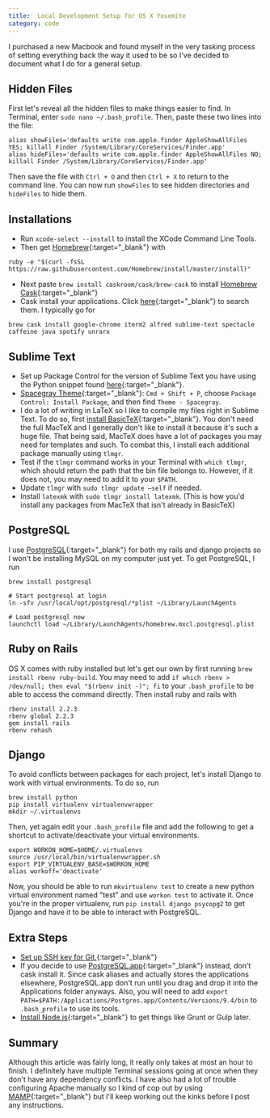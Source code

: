 ```yaml
---
title:  Local Development Setup for OS X Yosemite
category: code
---
```


I purchased a new Macbook and found myself in the very tasking process of setting everything back the way it used to be so I've decided to document what I do for a general setup.

## Hidden Files
First let's reveal all the hidden files to make things easier to find. In Terminal, enter `sudo nano ~/.bash_profile`. Then, paste these two lines into the file:

``` shell
alias showFiles='defaults write com.apple.finder AppleShowAllFiles YES; killall Finder /System/Library/CoreServices/Finder.app'
alias hideFiles='defaults write com.apple.finder AppleShowAllFiles NO; killall Finder /System/Library/CoreServices/Finder.app'
```

Then save the file with `Ctrl + O` and then `Ctrl + X` to return to the command line. You can now run `showFiles` to see hidden directories and `hideFiles` to hide them.

## Installations
- Run `xcode-select --install` to install the XCode Command Line Tools.
- Then get [Homebrew][homebrew]{:target="_blank"} with

``` shell
ruby -e "$(curl -fsSL https://raw.githubusercontent.com/Homebrew/install/master/install)"
```

- Next paste `brew install caskroom/cask/brew-cask` to install [Homebrew Cask][cask]{:target="_blank"}
- Cask install your applications. Click [here][cask-search]{:target="_blank"} to search them. I typically go for

``` shell
brew cask install google-chrome iterm2 alfred sublime-text spectacle caffeine java spotify unrarx
```

## Sublime Text
- Set up Package Control for the version of Sublime Text you have using the Python snippet found [here][package-control]{:target="_blank"}.
- [Spacegray Theme][spacegray]{:target="_blank"}: `Cmd + Shift + P`, choose `Package Control: Install Package`, and then find `Theme - Spacegray`.
- I do a lot of writing in LaTeX so I like to compile my files right in Sublime Text. To do so, first [install BasicTeX][basictex]{:target="_blank"}. You don't need the full MacTeX and I generally don't like to install it because it's such a huge file. That being said, MacTeX does have a lot of packages you may need for templates and such. To combat this, I install each additional package manually using `tlmgr`.
- Test if the `tlmgr` command works in your Terminal with `which tlmgr`, which should return the path that the bin file belongs to. However, if it does not, you may need to add it to your `$PATH`.
- Update `tlmgr` with `sudo tlmgr update —self` if needed.
- Install `latexmk` with `sudo tlmgr install latexmk`. (This is how you'd install any packages from MacTeX that isn't already in BasicTeX)

## PostgreSQL
I use [PostgreSQL][postgresql]{:target="_blank"} for both my rails and django projects so I won't be installing MySQL on my computer just yet. To get PostgreSQL, I run

``` shell
brew install postgresql

# Start postgresql at login
ln -sfv /usr/local/opt/postgresql/*plist ~/Library/LaunchAgents

# Load postgresql now
launchctl load ~/Library/LaunchAgents/homebrew.mxcl.postgresql.plist
```

## Ruby on Rails
OS X comes with ruby installed but let's get our own by first running `brew install rbenv ruby-build`. You may need to add `if which rbenv > /dev/null; then eval "$(rbenv init -)"; fi` to your `.bash_profile` to be able to access the command directly. Then install ruby and rails with

``` shell
rbenv install 2.2.3
rbenv global 2.2.3
gem install rails
rbenv rehash
```

## Django
To avoid conflicts between packages for each project, let's install Django to work with virtual environments. To do so, run

``` shell
brew install python
pip install virtualenv virtualenvwrapper
mkdir ~/.virtualenvs
```

Then, yet again edit your `.bash_profile` file and add the following to get a shortcut to activate/deactivate your virtual environments.

``` shell
export WORKON_HOME=$HOME/.virtualenvs
source /usr/local/bin/virtualenvwrapper.sh
export PIP_VIRTUALENV_BASE=$WORKON_HOME
alias workoff='deactivate'
```

Now, you should be able to run `mkvirtualenv test` to create a new python virtual environment named "test" and use `workon test` to activate it. Once you're in the proper virtualenv, run `pip install django psycopg2` to get Django and have it to be able to interact with PostgreSQL.

## Extra Steps
- [Set up SSH key for Git.][git-ssh]{:target="_blank"}
- If you decide to use [PostgreSQL.app][postgresql-app]{:target="_blank"} instead, don't cask install it. Since cask aliases and actually stores the applications elsewhere, PostgreSQL.app don't run until you drag and drop it into the Applications folder anyways. Also, you will need to add `export PATH=$PATH:/Applications/Postgres.app/Contents/Versions/9.4/bin` to `.bash_profile` to use its tools.
- [Install Node.js][node]{:target="_blank"} to get things like Grunt or Gulp later.

## Summary
Although this article was fairly long, it really only takes at most an hour to finish. I definitely have multiple Terminal sessions going at once when they don't have any dependency conflicts. I have also had a lot of trouble  configuring Apache manually so I kind of cop out by using [MAMP][mamp]{:target="_blank"} but I'll keep working out the kinks before I post any instructions.

[homebrew]: http://brew.sh/
[cask]: http://caskroom.io/
[cask-search]: http://caskroom.io/search
[package-control]: https://packagecontrol.io/installation#st2
[spacegray]: http://kkga.github.io/spacegray/
[basictex]: https://tug.org/mactex/morepackages.html
[postgresql]: http://www.postgresql.org/
[postgresql-app]: http://postgresapp.com/
[node]: https://nodejs.org/en/
[git-ssh]: https://help.github.com/articles/generating-ssh-keys/
[mamp]: https://www.mamp.info/